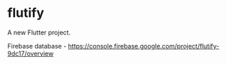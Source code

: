 # flutify

A new Flutter project.

Firebase database - https://console.firebase.google.com/project/flutify-9dc17/overview

